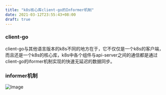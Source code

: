 ```yaml
---
title: "k8s核心库client-go的Informer机制"
date: 2021-03-12T23:55:43+08:00
draft: true
---
```


### client-go

client-go与其他语言版本的k8s不同的地方在于，它不仅仅是一个k8s的客户端，而且还是一个k8s的核心库，k8s中各个组件与api-server之间的通信都是通过client-go的iformer机制实现的快速无延迟的数据同步。

### informer机制

![Image](/images/informer.png)

